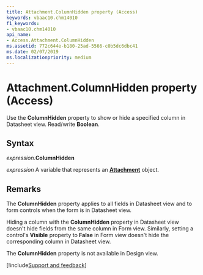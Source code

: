 ```yaml
---
title: Attachment.ColumnHidden property (Access)
keywords: vbaac10.chm14010
f1_keywords:
- vbaac10.chm14010
api_name:
- Access.Attachment.ColumnHidden
ms.assetid: 772c644e-b180-25ad-5566-c0b5dc6dbc41
ms.date: 02/07/2019
ms.localizationpriority: medium
---
```



# Attachment.ColumnHidden property (Access)

Use the **ColumnHidden** property to show or hide a specified column in Datasheet view. Read/write **Boolean**.


## Syntax

_expression_.**ColumnHidden**

_expression_ A variable that represents an **[Attachment](Access.Attachment.md)** object.


## Remarks

The **ColumnHidden** property applies to all fields in Datasheet view and to form controls when the form is in Datasheet view.

Hiding a column with the **ColumnHidden** property in Datasheet view doesn't hide fields from the same column in Form view. Similarly, setting a control's **Visible** property to **False** in Form view doesn't hide the corresponding column in Datasheet view.

The **ColumnHidden** property is not available in Design view.




[!include[Support and feedback](~/includes/feedback-boilerplate.md)]